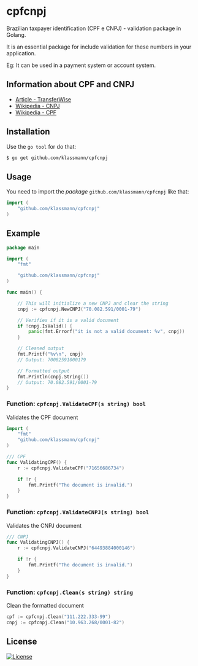 # cpfcnpj
Brazilian taxpayer identification (CPF e CNPJ) - validation package in Golang.

It is an essential package for include validation for these numbers in your application.

Eg: It can be used in a payment system or account system.

## Information about CPF and CNPJ

- [Article - TransferWise](https://transferwise.com/gb/blog/cpf-cnpj-meaning-brazil)
- [Wikipedia - CNPJ](https://en.wikipedia.org/wiki/CNPJ)
- [Wikipedia - CPF](https://en.wikipedia.org/wiki/Cadastro_de_Pessoas_F%C3%ADsicas)

## Installation
Use the `go tool` for do that:
```bash
$ go get github.com/klassmann/cpfcnpj
```

## Usage

You need to import the *package* `github.com/klassmann/cpfcnpj` like that:

```go
import (
    "github.com/klassmann/cpfcnpj"
)
```

## Example

```go
package main

import (
	"fmt"

	"github.com/klassmann/cpfcnpj"
)

func main() {

	// This will initialize a new CNPJ and clear the string
	cnpj := cpfcnpj.NewCNPJ("70.082.591/0001-79")

	// Verifies if it is a valid document
	if !cnpj.IsValid() {
		panic(fmt.Errorf("it is not a valid document: %v", cnpj))
	}

	// Cleaned output
	fmt.Printf("%v\n", cnpj)
	// Output: 70082591000179

	// Formatted output
	fmt.Println(cnpj.String())
	// Output: 70.082.591/0001-79
}
```

### Function: `cpfcnpj.ValidateCPF(s string) bool`
Validates the CPF document
```go
import (
    "fmt"
    "github.com/klassmann/cpfcnpj"
)

/// CPF
func ValidatingCPF() {
    r := cpfcnpj.ValidateCPF("71656686734")

    if !r {
        fmt.Printf("The document is invalid.")
    }
}
```

### Function: `cpfcnpj.ValidateCNPJ(s string) bool`
Validates the CNPJ document
```go
/// CNPJ
func ValidatingCNPJ() {
    r := cpfcnpj.ValidateCNPJ("64493884000146")

    if !r {
        fmt.Printf("The document is invalid.")
    }
}
```

### Function: `cpfcnpj.Clean(s string) string`
Clean the formatted document
```go
cpf := cpfcnpj.Clean("111.222.333-99")
cnpj := cpfcnpj.Clean("10.963.268/0001-82")
```

## License
[![License](https://img.shields.io/badge/License-Apache%202.0-blue.svg?style=flat)](https://opensource.org/licenses/Apache-2.0)